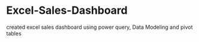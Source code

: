 # Excel-Sales-Dashboard
created excel sales dashboard using power query, Data Modeling and pivot tables
